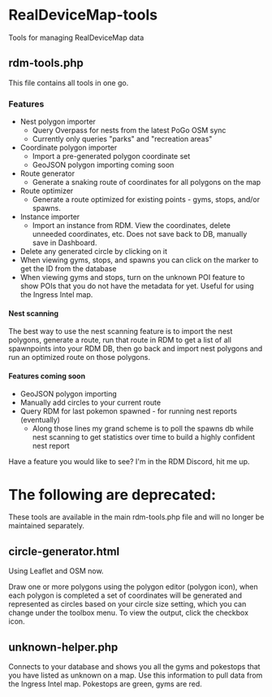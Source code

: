 # RealDeviceMap-tools
Tools for managing RealDeviceMap data

## rdm-tools.php
This file contains all tools in one go.

### Features
* Nest polygon importer
  * Query Overpass for nests from the latest PoGo OSM sync
  * Currently only queries "parks" and "recreation areas"
* Coordinate polygon importer
  * Import a pre-generated polygon coordinate set
  * GeoJSON polygon importing coming soon
* Route generator
  * Generate a snaking route of coordinates for all polygons on the map
* Route optimizer
  * Generate a route optimized for existing points - gyms, stops, and/or spawns. 
* Instance importer
  * Import an instance from RDM. View the coordinates, delete unneeded coordinates, etc. Does not save back to DB, manually save in Dashboard.
* Delete any generated circle by clicking on it
* When viewing gyms, stops, and spawns you can click on the marker to get the ID from the database
* When viewing gyms and stops, turn on the unknown POI feature to show POIs that you do not have the metadata for yet. Useful for using the Ingress Intel map.

#### Nest scanning
The best way to use the nest scanning feature is to import the nest polygons, generate a route, run that route in RDM to get a list of all spawnpoints into your RDM DB, then go back and import nest polygons and run an optimized route on those polygons.

#### Features coming soon
* GeoJSON polygon importing
* Manually add circles to your current route
* Query RDM for last pokemon spawned - for running nest reports (eventually)
  * Along those lines my grand scheme is to poll the spawns db while nest scanning to get statistics over time to build a highly confident nest report

Have a feature you would like to see? I'm in the RDM Discord, hit me up.

# The following are deprecated:

These tools are available in the main rdm-tools.php file and will no longer be maintained separately.

## circle-generator.html
Using Leaflet and OSM now.

Draw one or more polygons using the polygon editor (polygon icon), when each polygon is completed a set of coordinates will be generated and represented as circles based on your circle size setting, which you can change under the toolbox menu. To view the output, click the checkbox icon.

## unknown-helper.php
Connects to your database and shows you all the gyms and pokestops that you have listed as unknown on a map. Use this information to pull data from the Ingress Intel map. Pokestops are green, gyms are red.
